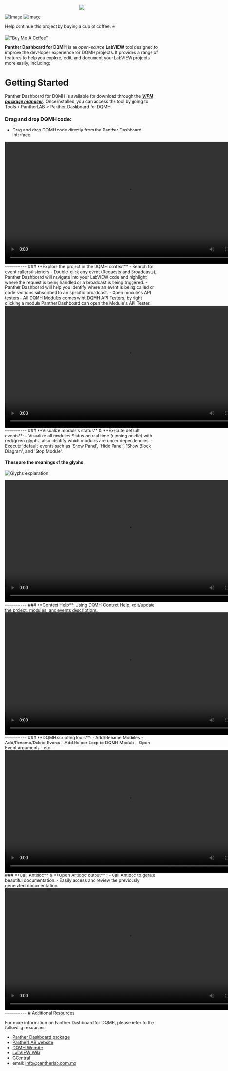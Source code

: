 <p align="center">
  <img src="https://github.com/PantherLAB/PantherDashboard/assets/5545396/75c3d5d2-625b-4848-9e4e-329e507a3b69" />

</p>

[![Image](https://www.vipm.io/package/pantherlab_lib_panther_dashboard/badge.svg?metric=installs)](https://www.vipm.io/package/pantherlab_lib_panther_dashboard/) [![Image](https://www.vipm.io/package/pantherlab_lib_panther_dashboard/badge.svg?metric=stars)](https://www.vipm.io/package/pantherlab_lib_panther_dashboard/)


Help continue this project by buying a cup of coffee. ☕ 

[!["Buy Me A Coffee"](https://www.buymeacoffee.com/assets/img/custom_images/orange_img.png)](https://www.buymeacoffee.com/enoearias)

**Panther Dashboard for DQMH** is an _open-source_ **LabVIEW** tool designed to improve the developer experience for DQMH projects. It provides a range of features to help you explore, edit, and document your LabVIEW projects more easily, including:

# Getting Started

Panther Dashboard for DQMH is available for download through the ***[VIPM package manager](https://www.vipm.io/package/pantherlab_lib_panther_dashboard/)***. Once installed, you can access the tool by going to Tools > PantherLAB > Panther Dashboard for DQMH.

### **Drag and drop DQMH code**:
- Drag and drop DQMH code directly from the Panther Dashboard interface.
<video width="800" controls>
  <source src="https://github.com/PantherLAB/PantherDashboard/assets/5545396/ef35bf20-b52a-4df7-b905-04c08e000051" type="video/mp4">
   Your browser does not support the video tag.
</video>
-----------
### **Explore the project in the DQMH context** 
  - Search for event callers/listeners 
    - Double-click any event (Requests and Broadcasts), Panther Dashboard will navigate into your LabVIEW code and highlight where the request is being handled or a broadcast is being triggered.
    - Panther Dashboard will help you identify where an event is being called or code sections subscribed to an specific broadcast.
  - Open module's API testers
    - All DQMH Modules comes wiht DQMH API Testers, by right clicking a module Panther Dashboard can open the Module's API Tester.
<video width="800" controls>
  <source src="https://github.com/PantherLAB/PantherDashboard/assets/5545396/e7e6ce9d-0a33-4092-91d7-1ac6c02597d5" type="video/mp4">
   Your browser does not support the video tag.
</video>
-----------
### **Visualize module's status** & **Execute default events**:
  - Visualize all modules Status on real time (running or idle) with red/green glyphs, also identify which modules are under dependencies.
  - Execute 'default' events such as 'Show Panel', 'Hide Panel', 'Show Block Diagram', and 'Stop Module'.

#### These are the meanings of the glyphs

![Glyphs explanation](https://github.com/PantherLAB/PantherDashboard/assets/5545396/6fc03280-0fcf-4f1c-96e7-dce6853e405a)


<video width="800" controls>
  <source src="https://github.com/PantherLAB/PantherDashboard/assets/5545396/070c8f3d-6b88-4663-a9a2-e07a7a722b76" type="video/mp4">
   Your browser does not support the video tag.
</video>
-----------
### **Context Help**: Using DQMH Context Help, edit/update the project, modules, and events descriptions.
<video width="800" controls>
  <source src="https://github.com/PantherLAB/PantherDashboard/assets/5545396/0cb6246f-4cc6-4d0f-9043-d3ae800a1d68" type="video/mp4">
   Your browser does not support the video tag.
</video>
-----------
### **DQMH scripting tools**: 
- Add/Rename Modules
- Add/Rename/Delete Events
- Add Helper Loop to DQMH Module
- Open Event Arguments
- etc.
<video width="800" controls>
  <source src="https://github.com/PantherLAB/PantherDashboard/assets/5545396/4fce462e-0fb5-4260-9254-9e9f548b0a72" type="video/mp4">
   Your browser does not support the video tag.
</video>
### **Call Antidoc** & **Open Antidoc output** :
  - Call Antidoc to gerate beautiful documentation.
  - Easily access and review the previously generated documentation.
  <video width="800" controls>
  <source src="https://github.com/PantherLAB/PantherDashboard/assets/5545396/9700189d-e956-4084-b7a3-5877d5219926" type="video/mp4">
   Your browser does not support the video tag.
</video>
-----------
# Additional Resources

For more information on Panther Dashboard for DQMH, please refer to the following resources:

- [Panther Dashboard package](https://www.vipm.io/package/pantherlab_lib_panther_dashboard/)
- [PantherLAB website](https://pantherlab.com.mx/)
- [DQMH Website](https://dqmh.org/)
- [LabVIEW Wiki](https://labviewwiki.org/wiki/Home)
- [GCentral](https://www.gcentral.org/)
- email: info@pantherlab.com.mx
 

 
